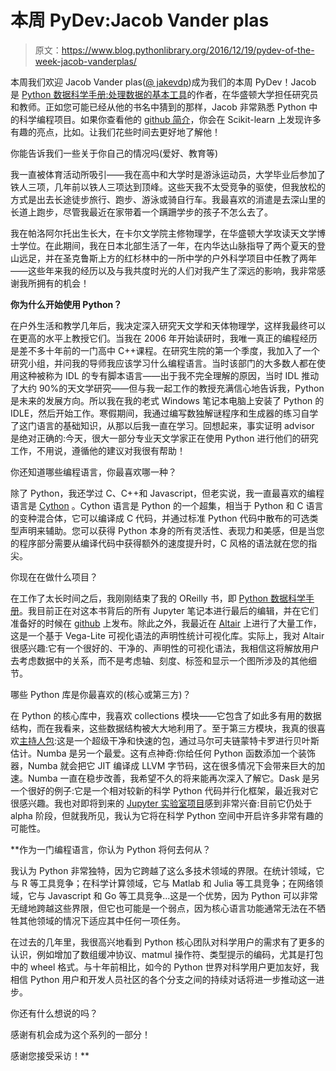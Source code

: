 # 本周 PyDev:Jacob Vander plas

> 原文：<https://www.blog.pythonlibrary.org/2016/12/19/pydev-of-the-week-jacob-vanderplas/>

本周我们欢迎 Jacob Vander plas([@ jakevdp](https://twitter.com/jakevdp))成为我们的本周 PyDev！Jacob 是 [Python 数据科学手册:处理数据的基本工具](http://amzn.to/2g4Vgq2)的作者，在华盛顿大学担任研究员和教师。正如您可能已经从他的书名中猜到的那样，Jacob 非常熟悉 Python 中的科学编程项目。如果你查看他的 [github 简介](https://github.com/jakevdp)，你会在 Scikit-learn 上发现许多有趣的亮点，比如。让我们花些时间去更好地了解他！

你能告诉我们一些关于你自己的情况吗(爱好、教育等)

我一直被体育活动所吸引——我在高中和大学时是游泳运动员，大学毕业后参加了铁人三项，几年前以铁人三项达到顶峰。这些天我不太受竞争的驱使，但我放松的方式是出去长途徒步旅行、跑步、游泳或骑自行车。我最喜欢的消遣是去深山里的长道上跑步，尽管我最近在家带着一个蹒跚学步的孩子不怎么去了。

我在帕洛阿尔托出生长大，在卡尔文学院主修物理学，在华盛顿大学攻读天文学博士学位。在此期间，我在日本北部生活了一年，在内华达山脉指导了两个夏天的登山远足，并在圣克鲁斯上方的红杉林中的一所中学的户外科学项目中任教了两年——这些年来我的经历以及与我共度时光的人们对我产生了深远的影响，我非常感谢我所拥有的机会！

**你为什么开始使用 Python？**

在户外生活和教学几年后，我决定深入研究天文学和天体物理学，这样我最终可以在更高的水平上教授它们。当我在 2006 年开始读研时，我唯一真正的编程经历是差不多十年前的一门高中 C++课程。在研究生院的第一个季度，我加入了一个研究小组，并问我的导师我应该学习什么编程语言。当时该部门的大多数人都在使用这种被称为 IDL 的专有脚本语言——出于我不完全理解的原因，当时 IDL 推动了大约 90%的天文学研究——但与我一起工作的教授充满信心地告诉我，Python 是未来的发展方向。所以我在我的老式 Windows 笔记本电脑上安装了 Python 的 IDLE，然后开始工作。寒假期间，我通过编写数独解谜程序和生成器的练习自学了这门语言的基础知识，从那以后我一直在学习。回想起来，事实证明 advisor 是绝对正确的:今天，很大一部分专业天文学家正在使用 Python 进行他们的研究工作，不用说，遵循他的建议对我很有帮助！

你还知道哪些编程语言，你最喜欢哪一种？

除了 Python，我还学过 C、C++和 Javascript，但老实说，我一直最喜欢的编程语言是 [Cython](http://cython.org/) 。Cython 语言是 Python 的一个超集，相当于 Python 和 C 语言的变种混合体，它可以编译成 C 代码，并通过标准 Python 代码中散布的可选类型声明来辅助。您可以获得 Python 本身的所有灵活性、表现力和美感，但是当您的程序部分需要从编译代码中获得额外的速度提升时，C 风格的语法就在您的指尖。

你现在在做什么项目？

在工作了太长时间之后，我刚刚结束了我的 OReilly 书，即 [Python 数据科学手册](http://shop.oreilly.com/product/0636920034919.do)。我目前正在对这本书背后的所有 Jupyter 笔记本进行最后的编辑，并在它们准备好的时候在 [github](https://github.com/jakevdp/PythonDataScienceHandbook) 上发布。除此之外，我最近在 [Altair](https://altair-viz.github.io/) 上进行了大量工作，这是一个基于 Vega-Lite 可视化语法的声明性统计可视化库。实际上，我对 Altair 很感兴趣:它有一个很好的、干净的、声明性的可视化语法，我相信这将解放用户去考虑数据中的关系，而不是考虑轴、刻度、标签和显示一个图所涉及的其他细节。

哪些 Python 库是你最喜欢的(核心或第三方)？

在 Python 的核心库中，我喜欢 collections 模块——它包含了如此多有用的数据结构，而在我看来，这些数据结构被大大地利用了。至于第三方模块，我真的很喜欢[主持人包](http://dan.iel.fm/emcee/):这是一个超级干净和快速的包，通过马尔可夫链蒙特卡罗进行贝叶斯估计。Numba 是另一个最爱。这有点神奇:你给任何 Python 函数添加一个装饰器，Numba 就会把它 JIT 编译成 LLVM 字节码，这在很多情况下会带来巨大的加速。Numba 一直在稳步改善，我希望不久的将来能再次深入了解它。Dask 是另一个很好的例子:它是一个相对较新的科学 Python 代码并行化框架，最近我对它很感兴趣。我也对即将到来的 [Jupyter 实验室项目](http://blog.jupyter.org/2016/07/14/jupyter-lab-alpha/)感到非常兴奋:目前它仍处于 alpha 阶段，但就我所见，我认为它将在科学 Python 空间中开启许多非常有趣的可能性。

 **作为一门编程语言，你认为 Python 将何去何从？

我认为 Python 非常独特，因为它跨越了这么多技术领域的界限。在统计领域，它与 R 等工具竞争；在科学计算领域，它与 Matlab 和 Julia 等工具竞争；在网络领域，它与 Javascript 和 Go 等工具竞争...这是一个优势，因为 Python 可以非常无缝地跨越这些界限，但它也可能是一个弱点，因为核心语言功能通常无法在不牺牲其他领域的情况下适应其中任何一项任务。

在过去的几年里，我很高兴地看到 Python 核心团队对科学用户的需求有了更多的认识，例如增加了数组缓冲协议、matmul 操作符、类型提示的编码，尤其是打包中的 wheel 格式。与十年前相比，如今的 Python 世界对科学用户更加友好，我相信 Python 用户和开发人员社区的各个分支之间的持续对话将进一步推动这一进步。

你还有什么想说的吗？

感谢有机会成为这个系列的一部分！

感谢您接受采访！**